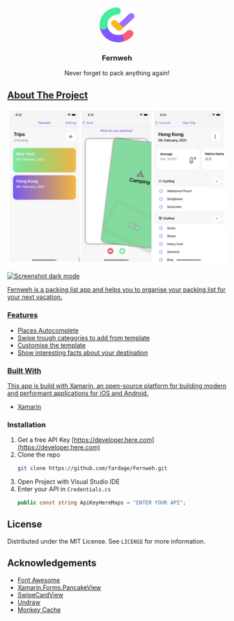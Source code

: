 <br />

<p align="center">
  <a href="https://github.com/othneildrew/Best-README-Template">
    <img src="images/logo.png" alt="Logo" width="80" height="80">
  </a>
  <h3 align="center">Fernweh</h3>
  <p align="center">
    Never forget to pack anything again!
    <br />
    <a href="https://github.com/othneildrew/Best-README-Template">
  </p>

## About The Project

![Screenshots](images/screenshot.jpg)

![Screenshot dark mode](images/screenshot2.jpg)

Fernweh is a packing list app and helps you to organise your packing list for your next vacation.

### Features

- Places Autocomplete
- Swipe trough categories to add from template
- Customise the template
- Show interesting facts about your destination

### Built With

This app is build with Xamarin, an open-source platform for building modern and performant applications for iOS and Android.
* [Xamarin](https://github.com/xamarin/Xamarin.Forms)

### Installation

1. Get a free API Key [https://developer.here.com](https://developer.here.com)
2. Clone the repo
   ```sh
   git clone https://github.com/fardage/Fernweh.git
   ```
3. Open Project with Visual Studio IDE
4. Enter your API in `Credentials.cs`
   ```c#
   public const string ApiKeyHereMaps = "ENTER YOUR API";
   ```

## License

Distributed under the MIT License. See `LICENSE` for more information.

## Acknowledgements
* [Font Awesome](https://fontawesome.com)
* [Xamarin.Forms.PancakeView](https://github.com/sthewissen/Xamarin.Forms.PancakeView)
* [SwipeCardView](https://github.com/markolazic88/SwipeCardView)
* [Undraw](https://undraw.co)
* [Monkey Cache](https://github.com/jamesmontemagno/monkey-cache)
